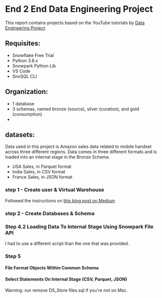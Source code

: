 # End 2 End Data Engineering Project

This report contains projects based on the YouTube tutorials by [Data Engineering Project](https://www.youtube.com/watch?v=1jC98XQwBZw&list=PLba2xJ7yxHB6W0XT7gxeY1HbJ39FMWoUF&index=1).

## Requisites:
- Snowflake Free Trial
- Python 3.8.x
- Snowpark Python Lib
- VS Code
- SnoSQL CLI

## Organization: 
- 1 database
- 3 schemas, named bronze (source), silver (curation), and gold (consumption)
- 

## datasets: 
Data used in this project is Amazon sales data related to mobile handset across three different regions. Data comes in three different formats and is loaded into an internal stage in the Bronze Schema. 

- USA Sales, in Parquet format
- India Sales, in CSV format
- France Sales, in JSON format

###  step 1 - Create user & Virtual Warehouse

Followed the instructions on [this blog post on Medium](https://data-engineering-simplified.medium.com/end-to-end-de-project-using-snowpark-amazon-sales-analytics-744c1d5a8d50)

###  step 2 - Create Databases & Schema

### Step 4.2 Loading Data To Internal Stage Using Snowpark File API
I had to use a different script than the one that was provided.

### Step 5

#### File Format Objects Within Common Schema
#### Select Statements On Internal Stage (CSV, Parquet, JSON)
Warning: run remove DS_Store files.sql if you're not on Mac.


